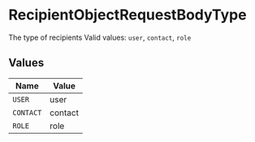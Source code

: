 # RecipientObjectRequestBodyType

The type of recipients  Valid values: `user`, `contact`, `role`


## Values

| Name      | Value     |
| --------- | --------- |
| `USER`    | user      |
| `CONTACT` | contact   |
| `ROLE`    | role      |
